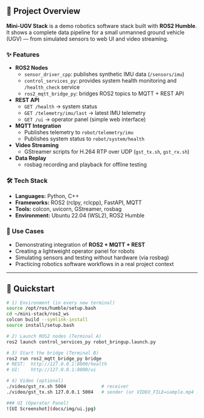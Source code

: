 ## 📌 Project Overview

**Mini-UGV Stack** is a demo robotics software stack built with **ROS2 Humble**.  
It shows a complete data pipeline for a small unmanned ground vehicle (UGV) — from simulated sensors to web UI and video streaming.

### ✨ Features
- **ROS2 Nodes**
  - `sensor_driver_cpp`: publishes synthetic IMU data (`/sensors/imu`)
  - `control_services_py`: provides system health monitoring and `/health_check` service
  - `ros2_mqtt_bridge_py`: bridges ROS2 topics to MQTT + REST API
- **REST API**
  - `GET /health` → system status
  - `GET /telemetry/imu/last` → latest IMU telemetry
  - `GET /ui` → operator panel (simple web interface)
- **MQTT Integration**
  - Publishes telemetry to `robot/telemetry/imu`
  - Publishes system status to `robot/system/health`
- **Video Streaming**
  - GStreamer scripts for H.264 RTP over UDP (`gst_tx.sh`, `gst_rx.sh`)
- **Data Replay**
  - rosbag recording and playback for offline testing

### 🛠️ Tech Stack
- **Languages:** Python, C++
- **Frameworks:** ROS2 (rclpy, rclcpp), FastAPI, MQTT
- **Tools:** colcon, uvicorn, GStreamer, rosbag
- **Environment:** Ubuntu 22.04 (WSL2), ROS2 Humble

### 🚀 Use Cases
- Demonstrating integration of **ROS2 + MQTT + REST**
- Creating a lightweight operator panel for robots
- Simulating sensors and testing without hardware (via rosbag)
- Practicing robotics software workflows in a real project context

---

## 🚀 Quickstart

```bash
# 1) Environment (in every new terminal)
source /opt/ros/humble/setup.bash
cd ~/mini-stack/ros2_ws
colcon build --symlink-install
source install/setup.bash

# 2) Launch ROS2 nodes (Terminal A)
ros2 launch control_services_py robot_bringup.launch.py

# 3) Start the bridge (Terminal B)
ros2 run ros2_mqtt_bridge_py bridge
# REST:  http://127.0.0.1:8000/health
# UI:    http://127.0.0.1:8000/ui

# 4) Video (optional)
./video/gst_rx.sh 5004             # receiver
./video/gst_tx.sh 127.0.0.1 5004   # sender (or VIDEO_FILE=sample.mp4 ...)

### UI (Operator Panel)
![UI Screenshot](docs/img/ui.jpg)
